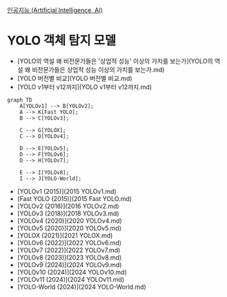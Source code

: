 [인공지능 (Artificial Intelligence, AI)](../index.md)
# YOLO 객체 탐지 모델

- [YOLO의 역설 왜 비전문가들은 '상업적 성능' 이상의 가치를 보는가](YOLO의 역설 왜 비전문가들은 상업적 성능 이상의 가치를 보는가.md)
- [YOLO 버전별 비교](YOLO 버전별 비교.md)
- [YOLO v1부터 v12까지](YOLO v1부터 v12까지.md)

```mermaid
graph TD
    A[YOLOv1] --> B[YOLOv2];
    A --> K[Fast YOLO];
    B --> C[YOLOv3];

    C --> G[YOLOX];
    C --> D[YOLOv4];

    D --> E[YOLOv5];
    D --> F[YOLOv6];
    D --> H[YOLOv7];

    E --> I[YOLOv8];
    I --> J[YOLO-World];
```

- [YOLOv1 (2015)](2015 YOLOv1.md)
- [Fast YOLO (2015)](2015 Fast YOLO.md)
- [YOLOv2 (2016)](2016 YOLOv2.md)
- [YOLOv3 (2018)](2018 YOLOv3.md)
- [YOLOv4 (2020)](2020 YOLOv4.md)
- [YOLOv5 (2020)](2020 YOLOv5.md)
- [YOLOX (2021)](2021 YOLOX.md)
- [YOLOv6 (2022)](2022 YOLOv6.md)
- [YOLOv7 (2022)](2022 YOLOv7.md)
- [YOLOv8 (2023)](2023 YOLOv8.md)
- [YOLOv9 (2024)](2024 YOLOv9.md)
- [YOLOv10 (2024)](2024 YOLOv10.md)
- [YOLOv11 (2024)](2024 YOLOv11.md)
- [YOLO-World (2024)](2024 YOLO-World.md)
